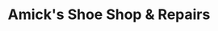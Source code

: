 ---
title: "Amick's Shoe Shop & Repairs"
url: /batesburg-leesville/amicks-shoe-shop-und-repairs/
shop: Schuhe
---
